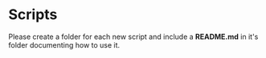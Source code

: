 # Scripts

Please create a folder for each new script and include a **README.md** in it's folder documenting how to use it.